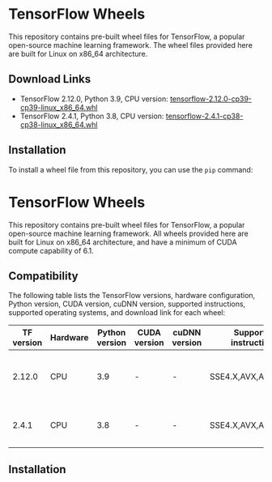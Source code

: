 # TensorFlow Wheels

This repository contains pre-built wheel files for TensorFlow, a popular open-source machine learning framework. The wheel files provided here are built for Linux on x86_64 architecture.

## Download Links

- TensorFlow 2.12.0, Python 3.9, CPU version: [tensorflow-2.12.0-cp39-cp39-linux_x86_64.whl](https://github.com/miketheologitis/tensorflow-wheels/raw/main/wheels/2.12.0/py39/CPU/tensorflow-2.12.0-cp39-cp39-linux_x86_64.whl)
- TensorFlow 2.4.1, Python 3.8, CPU version: [tensorflow-2.4.1-cp38-cp38-linux_x86_64.whl](https://github.com/miketheologitis/tensorflow-wheels/raw/main/wheels/2.4.1/py38/CPU/tensorflow-2.4.1-cp38-cp38-linux_x86_64.whl)

## Installation

To install a wheel file from this repository, you can use the `pip` command:


# TensorFlow Wheels

This repository contains pre-built wheel files for TensorFlow, a popular open-source machine learning framework. All wheels provided here are built for Linux on x86_64 architecture, and have a minimum of CUDA compute capability of 6.1.

## Compatibility

The following table lists the TensorFlow versions, hardware configuration, Python version, CUDA version, cuDNN version, supported instructions, supported operating systems, and download link for each wheel:

| TF version | Hardware | Python version | CUDA version | cuDNN version | Supported instructions | OS | Download link |
| ---------- | -------- | -------------- | ------------ | ------------- | ---------------------- | -- | --------------|
| 2.12.0 | CPU | 3.9 | - | - | SSE4.X,AVX,AVX2,FMA | Ubuntu 20.04, 20.10, Arch Linux | [Download](https://github.com/miketheologitis/tensorflow-wheels/raw/main/wheels/2.12.0/py39/CPU/tensorflow-2.12.0-cp39-cp39-linux_x86_64.whl) |
| 2.4.1 | CPU | 3.8 | - | - | SSE4.X,AVX,AVX2,FMA | Ubuntu 18.04, Arch Linux | [Download](https://github.com/miketheologitis/tensorflow-wheels/raw/main/wheels/2.4.1/py38/CPU/tensorflow-2.4.1-cp38-cp38-linux_x86_64.whl) |

## Installation
